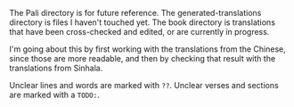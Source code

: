 The Pali directory is for future reference.
The generated-translations directory is files I haven't touched yet.
The book directory is translations that have been cross-checked and edited, or
are currently in progress.

I'm going about this by first working with the translations from the Chinese,
since those are more readable, and then by checking that result with the
translations from Sinhala.

Unclear lines and words are marked with `??`. Unclear verses and sections are
marked with a `TODO:`.
